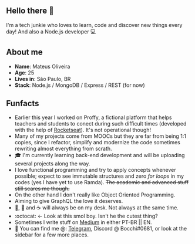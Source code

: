 ## Hello there 👋
I'm a tech junkie who loves to learn, code and discover new things every day!
And also a Node.js developer :computer:

## About me
* **Name**: Mateus Oliveira
* **Age**: 25
* **Lives in**: São Paulo, BR
* **Stack**: Node.js / MongoDB / Express / REST (for now)

## Funfacts
* Earlier this year I worked on Proffy, a fictional platform that helps teachers and students to conect during such difficult times (developed with the help of [Rocketseat](https://rocketseat.com.br)). It's not operational though!
* Many of my projects come from MOOCs but they are far from being 1:1 copies, since I refactor, simplify and modernize the code sometimes rewriting almost everything from scrath.
* 🎓 I'm currently learning back-end development and will be uploading several projects along the way.
* I love functional programming and try to apply concepts whenever possible; expect to see immutable structures and zero *for loops* in my codes (yes I have yet to use Ramda). <del>The academic and advanced stuff still scares me though.</del>
* On the other hand I don't really like Object Oriented Programming.
* Aiming to give GraphQL the love it deserves.
* :beer:, :tea: and :coffee: will always be on my desk. Not always at the same time.
* :octocat: ← Look at this smol boy. Isn't he the cutest thing?
* Sometimes I write stuff on [Medium](https://medium.com/@mateusmlo) in either PT-BR || EN.
* :calling: You can find me @: [Telegram](https://t.me/mateusmlo), Discord @ Bocchi#0681, or look at the sidebar for a few more places.
